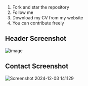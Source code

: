 1. Fork and star the repository
2. Follow me
3. Download my CV from my website 
4. You can contribute freely   

     
## Header Screenshot 
![image](https://github.com/user-attachments/assets/431b545b-947f-4afa-92ee-2cd54b90a178)

## Contact Screenshot 
![Screenshot 2024-12-03 141129](https://github.com/user-attachments/assets/7d17ecc2-935b-4b2c-9e7f-05bea8faca7b)
